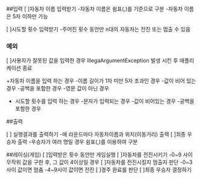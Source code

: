 ##입력
[ ]자동차 이름 입력받기
-자동차 이름은 쉼표(,)를 기준으로 구분
-자동차 이름은 5자 이하만 가능

[ ]시도할 횟수 입력받기
-주어진 횟수 동안만 n대의 자동차는 전진 또는 멈출 수 있음

### 예외
[ ]사용자가 잘못된 값을 입력한 경우 IllegaArgumentException 발생 시킨 후
애플리 케이션 종료

+자동차 이름을 입력 하는 경우
-이름 길이가 1자 미만 5자 초과인 경우
-값이 비어 있는 경우
-공백을 포함한 경우
-영문 값이 아닌 경우

+ 시도할 횟수를 입력 하는 경우
-문자가 입력되는 경우
-값이 비어있는 경우
-공백을 포함한 경우

##출력

[ ] 실행결과를 출력하기
-매 라운드마다 자동차이름과 위치(이동거리) 출력
[ ]최종 우승자 출력
-우승자가 여러 명일 경우 쉼표(,)를 이용하여 구분

##레이싱(게임)
[ ]입력받은 횟수 동안만 게임실행
[ ]자동차를 전진시키기
-0~9 사이 무작위 값을 구한 후, 그 값이 4이상일 경우
[ ]자동차를 전진시킬지 멈출지 판단
-0~3사이 값이면 멈춤
-4~9사이 값이면 전진
[ ]경주 완료를 판단
[ ]최종 우승자 결정하기